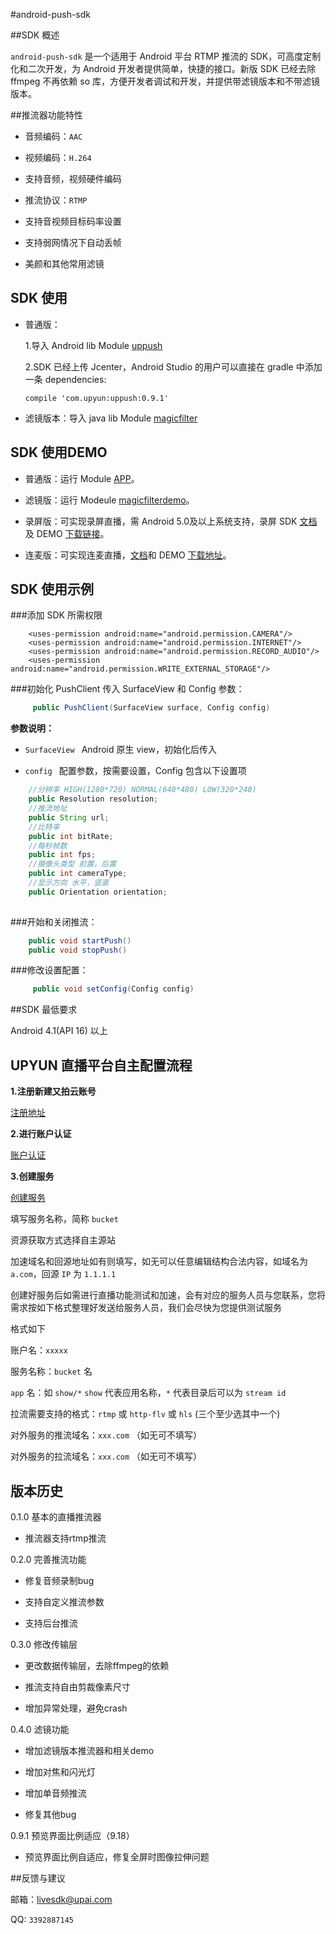 #android-push-sdk

##SDK 概述

`android-push-sdk` 是一个适用于 Android 平台 RTMP 推流的 SDK，可高度定制化和二次开发，为 Android 开发者提供简单，快捷的接口。新版 SDK 已经去除ffmpeg 不再依赖 so 库，方便开发者调试和开发，并提供带滤镜版本和不带滤镜版本。

##推流器功能特性

* 音频编码：`AAC` 

* 视频编码：`H.264`

* 支持音频，视频硬件编码

* 推流协议：`RTMP`

* 支持音视频目标码率设置

* 支持弱网情况下自动丢帧

* 美颜和其他常用滤镜

## SDK 使用

* 普通版：

   1.导入 Android lib Module [uppush](https://github.com/upyun/android-push-sdk/tree/master/uppush)

   2.SDK 已经上传 Jcenter，Android Studio 的用户可以直接在 gradle 中添加一条 dependencies:

   ```
   compile 'com.upyun:uppush:0.9.1'
   ```
* 滤镜版本：导入 java lib Module [magicfilter](https://github.com/upyun/android-push-sdk/tree/master/magicfilter)

## SDK 使用DEMO
* 普通版：运行 Module [APP](https://github.com/upyun/android-push-sdk/tree/master/app)。

* 滤镜版：运行 Modeule [magicfilterdemo](https://github.com/upyun/android-push-sdk/tree/master/magicfilterdemo)。

* 录屏版：可实现录屏直播，需 Android 5.0及以上系统支持，录屏 SDK [文档](https://github.com/upyun/android-push-sdk/tree/master/README_RecordScr.md)及 DEMO [下载链接](http://formtest.b0.upaiyun.com/%E5%BD%95%E5%B1%8F%E7%9B%B4%E6%92%ADSDK.zip)。

* 连麦版：可实现连麦直播，[文档](https://github.com/upyun/android-push-sdk/tree/master/README_RTC.md)和 DEMO [下载地址](http://formtest.b0.upaiyun.com/assets/%E8%BF%9E%E9%BA%A6.zip)。
## SDK 使用示例

###添加 SDK 所需权限
```
	<uses-permission android:name="android.permission.CAMERA"/>
    <uses-permission android:name="android.permission.INTERNET"/>
    <uses-permission android:name="android.permission.RECORD_AUDIO"/>
    <uses-permission android:name="android.permission.WRITE_EXTERNAL_STORAGE"/>
```


###初始化 PushClient 传入 SurfaceView 和 Config 参数：

```java
	 public PushClient(SurfaceView surface, Config config)

```

**参数说明：**

* `SurfaceView `  Android 原生 view，初始化后传入

*  `config ` 配置参数，按需要设置，Config 包含以下设置项

```java
	//分辨率 HIGH(1280*720) NORMAL(640*480) LOW(320*240)
    public Resolution resolution;
    //推流地址
    public String url;
    //比特率
    public int bitRate;
    //每秒帧数
    public int fps;
    //摄像头类型 前置，后置
    public int cameraType;
    //显示方向 水平，竖直
    public Orientation orientation;
    
```

###开始和关闭推流：

```java
	public void startPush()
	public void stopPush()
``` 

###修改设置配置：

```java
	 public void setConfig(Config config)
```

##SDK 最低要求

Android 4.1(API 16) 以上

## UPYUN 直播平台自主配置流程

**1.注册新建又拍云账号**  

[注册地址](https://console.upyun.com/#/register/)  

**2.进行账户认证**  

[账户认证](https://console.upyun.com/#/account/profile/)  

**3.创建服务**  

[创建服务](https://console.upyun.com/#/services/)  

填写服务名称，简称 `bucket`  

资源获取方式选择自主源站  

加速域名和回源地址如有则填写，如无可以任意编辑结构合法内容，如域名为 `a.com`，回源 `IP` 为 `1.1.1.1`  

创建好服务后如需进行直播功能测试和加速，会有对应的服务人员与您联系，您将需求按如下格式整理好发送给服务人员，我们会尽快为您提供测试服务

格式如下  

账户名：`xxxxx`  

服务名称：`bucket` 名

`app` 名：如 `show/*`  `show` 代表应用名称，`*` 代表目录后可以为 `stream id`

拉流需要支持的格式：`rtmp` 或 `http-flv` 或 `hls` (三个至少选其中一个)  

对外服务的推流域名：`xxx.com` （如无可不填写）  

对外服务的拉流域名：`xxx.com` （如无可不填写）  

## 版本历史

0.1.0 基本的直播推流器

* 推流器支持rtmp推流

0.2.0 完善推流功能

* 修复音频录制bug

* 支持自定义推流参数

* 支持后台推流

0.3.0 修改传输层

* 更改数据传输层，去除ffmpeg的依赖

* 推流支持自由剪裁像素尺寸

* 增加异常处理，避免crash

0.4.0 滤镜功能

* 增加滤镜版本推流器和相关demo

* 增加对焦和闪光灯

* 增加单音频推流

* 修复其他bug

0.9.1 预览界面比例适应（9.18）

* 预览界面比例自适应，修复全屏时图像拉伸问题

##反馈与建议

 邮箱：<livesdk@upai.com>
 
 QQ: `3392887145`
##
